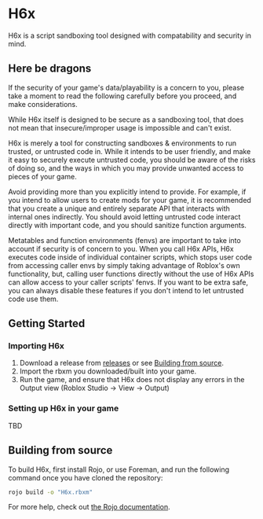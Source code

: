 # H6x

H6x is a script sandboxing tool designed with compatability and security in mind.

## Here be dragons

If the security of your game's data/playability is a concern to you, please take a moment to read the following carefully before you proceed, and make considerations.

While H6x itself is designed to be secure as a sandboxing tool, that does not mean that insecure/improper usage is impossible and can't exist.

H6x is merely a tool for constructing sandboxes & environments to run trusted, or untrusted code in. While it intends to be user friendly, and make it easy to securely execute untrusted code, you should be aware of the risks of doing so, and the ways in which you may provide unwanted access to pieces of your game.

Avoid providing more than you explicitly intend to provide. For example, if you intend to allow users to create mods for your game, it is recommended that you create a unique and entirely separate API that interacts with internal ones indirectly. You should avoid letting untrusted code interact directly with important code, and you should sanitize function arguments.

Metatables and function environments (fenvs) are important to take into account if security is of concern to you. When you call H6x APIs, H6x executes code inside of individual container scripts, which stops user code from accessing caller envs by simply taking advantage of Roblox's own functionality, but, calling user functions directly without the use of H6x APIs can allow access to your caller scripts' fenvs. If you want to be extra safe, you can always disable these features if you don't intend to let untrusted code use them.

## Getting Started

### Importing H6x

1. Download a release from [releases](../../releases) or see [Building from source](#building-from-source).
2. Import the rbxm you downloaded/built into your game.
3. Run the game, and ensure that H6x does not display any errors in the Output view (Roblox Studio -> View -> Output)

### Setting up H6x in your game

TBD

## Building from source

To build H6x, first install Rojo, or use Foreman, and run the following command once you have cloned the repository:

```bash
rojo build -o "H6x.rbxm"
```

For more help, check out [the Rojo documentation](https://rojo.space/docs).

